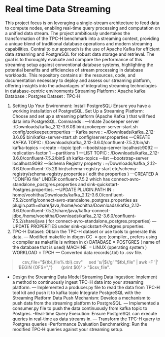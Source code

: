 # Real time Data Streaming
This project focus is on leveraging a single-stream architecture to feed data to compute nodes, enabling real-time query processing and computation on a unified data stream. The project ambitiously undertakes the transformation of the TPC-H benchmark into a streaming context, providing a unique blend of traditional database operations and modern streaming capabilities. Central to our approach is the use of Apache Kafka for efficient data streaming and PostgreSQL for robust data storage and retrieval. The goal is to thoroughly evaluate and compare the performance of this streaming setup against conventional database systems, highlighting the potential benefits and efficiencies of stream processing in database workloads. This repository contains all the resources, code, and documentation necessary to deploy and assess our streaming platform, offering insights into the advantages of integrating streaming technologies in database-centric environments
Streaming Platform : Apache kafka
Database : Postgres
Dataset : TPC-H
1. Setting Up Your Environment:
Install PostgreSQL: Ensure you have a working installation of PostgreSQL.
Set Up a Streaming Platform: Choose and set up a streaming platform (Apache Kafka ) that will feed data into PostgreSQL.
Commands :
—Intiate Zookeeper server :/Downloads/kafka_2.12-3.6.0$ bin/zookeeper-server-start.sh config/zookeeper.properties
—Kafka serve : ~/Downloads/kafka_2.12-3.6.0$ bin/kafka-server-start.sh config/server.properties
—CREATE KAFKA TOPIC : /Downloads/kafka_2.12-3.6.0/confluent-7.5.2/bin/sh kafka-topics --create --topic tpch --bootstrap-server localhost:9092 --replication-factor 1 --partitions 1
—LIST TOPIC : /Downloads/kafka_2.12-3.6.0/confluent-7.5.2/bin$ sh kafka-topics --list --bootstrap-server localhost:9092
—Schema Registry property : ~/Downloads/kafka_2.12-3.6.0/confluent-7.5.2$ bin/schema-registry-start etc/schema-registry/schema-registry.properties ( edit the properties )
—CREATED A "CONFIG file" UNDER confluent-7.5.2 which has connect-avro-standalone_postgres.properties and sink-quickstart-Postgres.properties.
—UPDATE PLUGIN.PATH IN : home/voohitha/Downloads/kafka_2.12-3.6.0/confluent-7.5.2/config/connect-avro-standalone_postgres.properties as plugin.path=share/java,/home/voohitha/Downloads/kafka_2.12-3.6.0/confluent-7.5.2/share/java/kafka-connect-jdbc,/home/voohitha/Downloads/kafka_2.12-3.6.0/confluent-7.5.2/share/java ( for connect-avro-standalone_postgres.properties)
—UPDATE PROPERTIES  under sink-quickstart-Postgres.properties.
2. TPC-H Dataset: Obtain the TPC-H dataset or use tools to generate this data.
— Modified makefile in dbgen 
CC  = gcc (compiler., prefers using c compiler as makefile is written in c)
DATABASE = POSTGRES ( name of the database that is used)
MACHINE  = LINUX (operating system )
WORKLOAD = TPCH
— Converted data records(.tbl) to .csv file.
>    csv_file="${tbl_file%.tbl}.csv"
>    sed 's/|$//g' "$tbl_file" | awk -F '|' 'BEGIN {OFS=","}
      {print $0}' > "$csv_file".
- Design the Streaming Data Model
Streaming Data Ingestion: Implement a method to continuously ingest TPC-H data into your streaming platform.
— Implemented a producer.py file to read the data from  TPC-H tool kit  and push it to kafka topic
Integrate PostgreSQL with the Streaming Platform
Data Push Mechanism: Develop a mechanism to push data from the streaming platform to PostgreSQL.
— Implemented a consumer.py file to push the data continuously from kafka topic to Postgres. 
-Real-time Query Execution: Ensure PostgreSQL can execute queries in real-time as data streams in.
— Transform the TPC-H query to Postgres queries
-Performance Evaluation
Benchmarking: Run the modified TPC-H queries against your streaming setup.
